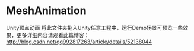 # MeshAnimation
Unity顶点动画
将此文件夹拖入Unity任意工程中，运行Demo场景可预览一些效果，更多详细内容请观看此篇博客：http://blog.csdn.net/qq992817263/article/details/52138044
